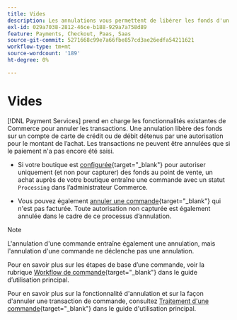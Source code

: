 ```yaml
---
title: Vides
description: Les annulations vous permettent de libérer les fonds d'un compte de carte de crédit ou de débit qui sont bloqués ou mis de côté par une autorisation pour le montant d'un achat.
exl-id: 029a7038-2812-46ce-b188-929a7a758d89
feature: Payments, Checkout, Paas, Saas
source-git-commit: 5271668c99e7a66fbe857cd3ae26edfa54211621
workflow-type: tm+mt
source-wordcount: '189'
ht-degree: 0%

---
```


# Vides

[!DNL Payment Services] prend en charge les fonctionnalités existantes de Commerce pour annuler les transactions. Une annulation libère des fonds sur un compte de carte de crédit ou de débit détenus par une autorisation pour le montant de l’achat. Les transactions ne peuvent être annulées que si le paiement n&#39;a pas encore été saisi.

* Si votre boutique est [configurée](https://experienceleague.adobe.com/fr/docs/commerce-admin/config/sales/payment-methods/payment-methods#payment-actions){target="_blank"} pour autoriser uniquement (et non pour capturer) des fonds au point de vente, un achat auprès de votre boutique entraîne une commande avec un statut `Processing` dans l’administrateur Commerce.

* Vous pouvez également [annuler une commande](https://experienceleague.adobe.com/fr/docs/commerce-admin/stores-sales/point-of-purchase/assist/customer-account-create-order){target="_blank"} qui n&#39;est pas facturée. Toute autorisation non capturée est également annulée dans le cadre de ce processus d’annulation.

>[!NOTE]
>
>L&#39;annulation d&#39;une commande entraîne également une annulation, mais l&#39;annulation d&#39;une commande ne déclenche pas une annulation.

Pour en savoir plus sur les étapes de base d’une commande, voir la rubrique [Workflow de commande](https://experienceleague.adobe.com/fr/docs/commerce-admin/stores-sales/order-management/orders/order-processing){target="_blank"} dans le guide d’utilisation principal.

Pour en savoir plus sur la fonctionnalité d&#39;annulation et sur la façon d&#39;annuler une transaction de commande, consultez [Traitement d&#39;une commande](https://experienceleague.adobe.com/fr/docs/commerce-admin/stores-sales/order-management/orders/order-processing#process-an-order){target="_blank"} dans le guide d&#39;utilisation principal.
